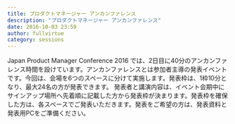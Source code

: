 ```yaml
---
title: プロダクトマネージャー アンカンファレンス
description: "プロダクトマネージャー アンカンファレンス"
date: 2016-10-03 23:59
author: fullvirtue
category: sessions
---
```

Japan Product Manager Conference 2016 では、2日目に40分のアンカンファレンス時間を設けています。アンカンファレンスとは参加者主導の発表イベントです。今回は、会場を6つのスペースに分けて実施します。発表枠は、1枠10分となり、最大24名の方が発表できます。
発表者と講演内容は、イベント会期中にサインアップ場所へ先着順に記載した方から発表枠が決まります。発表枠を確保した方は、各スペースでご発表いただきます。発表をご希望の方は、発表資料と発表用PCをご準備ください。